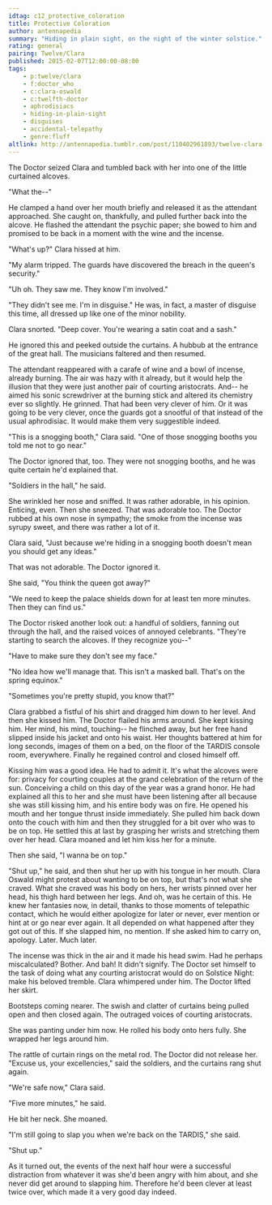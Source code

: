 ```yaml
---
idtag: c12_protective_coloration
title: Protective Coloration
author: antennapedia
summary: "Hiding in plain sight, on the night of the winter solstice."
rating: general
pairing: Twelve/Clara
published: 2015-02-07T12:00:00-08:00
tags:
    - p:twelve/clara
    - f:doctor_who
    - c:clara-oswald
    - c:twelfth-doctor
    - aphrodisiacs
    - hiding-in-plain-sight
    - disguises
    - accidental-telepathy
    - genre:fluff
altlink: http://antennapedia.tumblr.com/post/110402961893/twelve-clara-ye-ole-kissing-to-hide-in-plain
---
```

The Doctor seized Clara and tumbled back with her into one of the little curtained alcoves.

"What the--"

He clamped a hand over her mouth briefly and released it as the attendant approached. She caught on, thankfully, and pulled further back into the alcove. He flashed the attendant the psychic paper; she bowed to him and promised to be back in a moment with the wine and the incense.

"What's up?" Clara hissed at him.

"My alarm tripped. The guards have discovered the breach in the queen's security."

"Uh oh. They saw me. They know I'm involved."

"They didn't see me. I'm in disguise." He was, in fact, a master of disguise this time, all dressed up like one of the minor nobility.

Clara snorted. "Deep cover. You're wearing a satin coat and a sash."

He ignored this and peeked outside the curtains. A hubbub at the entrance of the great hall. The musicians faltered and then resumed.

The attendant reappeared with a carafe of wine and a bowl of incense, already burning. The air was hazy with it already, but it would help the illusion that they were just another pair of courting aristocrats. And-- he aimed his sonic screwdriver at the burning stick and altered its chemistry ever so slightly. He grinned. That had been very clever of him. Or it was going to be very clever, once the guards got a snootful of that instead of the usual aphrodisiac. It would make them very suggestible indeed.

"This is a snogging booth," Clara said. "One of those snogging booths you told me not to go near."

The Doctor ignored that, too. They were not snogging booths, and he was quite certain he'd explained that.

"Soldiers in the hall," he said.

She wrinkled her nose and sniffed. It was rather adorable, in his opinion. Enticing, even. Then she sneezed. That was adorable too. The Doctor rubbed at his own nose in sympathy; the smoke from the incense was syrupy sweet, and there was rather a lot of it.

Clara said, "Just because we're hiding in a snogging booth doesn't mean you should get any ideas."

That was not adorable. The Doctor ignored it.

She said, "You think the queen got away?"

"We need to keep the palace shields down for at least ten more minutes. Then they can find us."

The Doctor risked another look out: a handful of soldiers, fanning out through the hall, and the raised voices of annoyed celebrants. "They're starting to search the alcoves. If they recognize you--"

"Have to make sure they don't see my face."

"No idea how we'll manage that. This isn't a masked ball. That's on the spring equinox."

"Sometimes you're pretty stupid, you know that?"

Clara grabbed a fistful of his shirt and dragged him down to her level. And then she kissed him. The Doctor flailed his arms around. She kept kissing him. Her mind, his mind, touching-- he flinched away, but her free hand slipped inside his jacket and onto his waist. Her thoughts battered at him for long seconds, images of them on a bed, on the floor of the TARDIS console room, everywhere. Finally he regained control and closed himself off.

Kissing him was a good idea. He had to admit it. It's what the alcoves were for: privacy for courting couples at the grand celebration of the return of the sun. Conceiving a child on this day of the year was a grand honor. He had explained all this to her and she must have been listening after all because she was still kissing him, and his entire body was on fire. He opened his mouth and her tongue thrust inside immediately. She pulled him back down onto the couch with him and then they struggled for a bit over who was to be on top. He settled this at last by grasping her wrists and stretching them over her head. Clara moaned and let him kiss her for a minute.

Then she said, "I wanna be on top."

"Shut up," he said, and then shut her up with his tongue in her mouth. Clara Oswald might protest about wanting to be on top, but that's not what she craved. What she craved was his body on hers, her wrists pinned over her head, his thigh hard between her legs. And oh, was he certain of this. He knew her fantasies now, in detail, thanks to those moments of telepathic contact, which he would either apologize for later or never, ever mention or hint at or go near ever again. It all depended on what happened after they got out of this. If she slapped him, no mention. If she asked him to carry on, apology. Later. Much later.

The incense was thick in the air and it made his head swim. Had he perhaps miscalculated? Bother. And bah! It didn't signify. The Doctor set himself to the task of doing what any courting aristocrat would do on Solstice Night: make his beloved tremble. Clara whimpered under him. The Doctor lifted her skirt.

Bootsteps coming nearer. The swish and clatter of curtains being pulled open and then closed again. The outraged voices of courting aristocrats.

She was panting under him now. He rolled his body onto hers fully. She wrapped her legs around him.

The rattle of curtain rings on the metal rod. The Doctor did not release her. "Excuse us, your excellencies," said the soldiers, and the curtains rang shut again.

"We're safe now," Clara said.

"Five more minutes," he said.

He bit her neck. She moaned.

"I'm still going to slap you when we're back on the TARDIS," she said.

"Shut up."

As it turned out, the events of the next half hour were a successful distraction from whatever it was she'd been angry with him about, and she never did get around to slapping him. Therefore he'd been clever at least twice over, which made it a very good day indeed.
